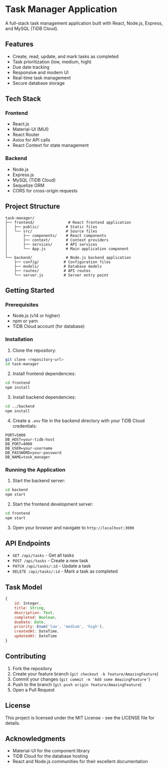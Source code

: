 # Task Manager Application

A full-stack task management application built with React, Node.js, Express, and MySQL (TiDB Cloud).

## Features

- Create, read, update, and mark tasks as completed
- Task prioritization (low, medium, high)
- Due date tracking
- Responsive and modern UI
- Real-time task management
- Secure database storage

## Tech Stack

### Frontend
- React.js
- Material-UI (MUI)
- React Router
- Axios for API calls
- React Context for state management

### Backend
- Node.js
- Express.js
- MySQL (TiDB Cloud)
- Sequelize ORM
- CORS for cross-origin requests

## Project Structure

```
task-manager/
├── frontend/               # React frontend application
│   ├── public/            # Static files
│   └── src/               # Source files
│       ├── components/    # React components
│       ├── context/       # Context providers
│       ├── services/      # API services
│       └── App.js         # Main application component
│
└── backend/               # Node.js backend application
    ├── config/           # Configuration files
    ├── models/           # Database models
    ├── routes/           # API routes
    └── server.js         # Server entry point
```

## Getting Started

### Prerequisites

- Node.js (v14 or higher)
- npm or yarn
- TiDB Cloud account (for database)

### Installation

1. Clone the repository:
```bash
git clone <repository-url>
cd task-manager
```

2. Install frontend dependencies:
```bash
cd frontend
npm install
```

3. Install backend dependencies:
```bash
cd ../backend
npm install
```

4. Create a `.env` file in the backend directory with your TiDB Cloud credentials:
```
PORT=5000
DB_HOST=your-tidb-host
DB_PORT=4000
DB_USER=your-username
DB_PASSWORD=your-password
DB_NAME=task_manager
```

### Running the Application

1. Start the backend server:
```bash
cd backend
npm start
```

2. Start the frontend development server:
```bash
cd frontend
npm start
```

3. Open your browser and navigate to `http://localhost:3000`

## API Endpoints

- `GET /api/tasks` - Get all tasks
- `POST /api/tasks` - Create a new task
- `PATCH /api/tasks/:id` - Update a task
- `DELETE /api/tasks/:id` - Mark a task as completed

## Task Model

```javascript
{
    id: Integer,
    title: String,
    description: Text,
    completed: Boolean,
    dueDate: Date,
    priority: Enum('low', 'medium', 'high'),
    createdAt: DateTime,
    updatedAt: DateTime
}
```

## Contributing

1. Fork the repository
2. Create your feature branch (`git checkout -b feature/AmazingFeature`)
3. Commit your changes (`git commit -m 'Add some AmazingFeature'`)
4. Push to the branch (`git push origin feature/AmazingFeature`)
5. Open a Pull Request

## License

This project is licensed under the MIT License - see the LICENSE file for details.

## Acknowledgments

- Material-UI for the component library
- TiDB Cloud for the database hosting
- React and Node.js communities for their excellent documentation
